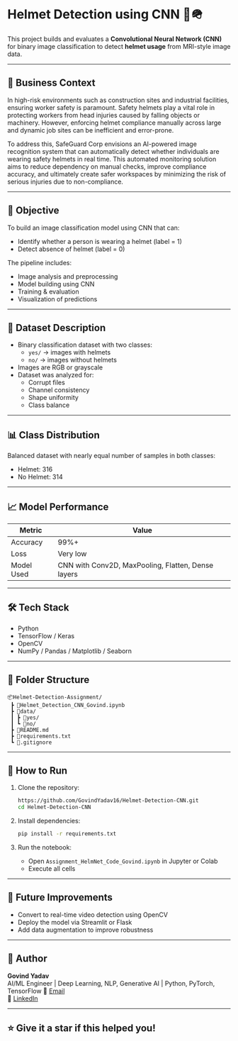 ﻿# Helmet Detection using CNN 🧠🪖

This project builds and evaluates a **Convolutional Neural Network (CNN)** for binary image classification to detect **helmet usage** from MRI-style image data.

---

## 🚀 Business Context

In high-risk environments such as construction sites and industrial facilities, ensuring worker safety is paramount. Safety helmets play a vital role in protecting workers from head injuries caused by falling objects or machinery. However, enforcing helmet compliance manually across large and dynamic job sites can be inefficient and error-prone.

To address this, SafeGuard Corp envisions an AI-powered image recognition system that can automatically detect whether individuals are wearing safety helmets in real time. This automated monitoring solution aims to reduce dependency on manual checks, improve compliance accuracy, and ultimately create safer workspaces by minimizing the risk of serious injuries due to non-compliance.

---

## 🎯 Objective

To build an image classification model using CNN that can:
- Identify whether a person is wearing a helmet (label = 1)
- Detect absence of helmet (label = 0)

The pipeline includes:
- Image analysis and preprocessing
- Model building using CNN
- Training & evaluation
- Visualization of predictions

---

## 🧠 Dataset Description

- Binary classification dataset with two classes:
  - `yes/` → images with helmets
  - `no/` → images without helmets
- Images are RGB or grayscale
- Dataset was analyzed for:
  - Corrupt files
  - Channel consistency
  - Shape uniformity
  - Class balance

---

## 📊 Class Distribution

Balanced dataset with nearly equal number of samples in both classes:
- Helmet: 316
- No Helmet: 314

---

## 📈 Model Performance

| Metric         | Value |
|----------------|-------|
| Accuracy       | 99%+  |
| Loss           | Very low |
| Model Used     | CNN with Conv2D, MaxPooling, Flatten, Dense layers |

---

## 🛠️ Tech Stack

- Python
- TensorFlow / Keras
- OpenCV
- NumPy / Pandas / Matplotlib / Seaborn

---

## 📁 Folder Structure

```
📦Helmet-Detection-Assignment/
 ┣ 📜Helmet_Detection_CNN_Govind.ipynb
 ┣ 📂data/
 ┃ ┣ 📂yes/
 ┃ ┗ 📂no/
 ┣ 📜README.md
 ┣ 📜requirements.txt
 ┗ 📜.gitignore
```

---

## 📝 How to Run

1. Clone the repository:
   ```bash
   https://github.com/GovindYadav16/Helmet-Detection-CNN.git
   cd Helmet-Detection-CNN
   ```

2. Install dependencies:
   ```bash
   pip install -r requirements.txt
   ```

3. Run the notebook:
   - Open `Assignment_HelmNet_Code_Govind.ipynb` in Jupyter or Colab
   - Execute all cells

---

## 📌 Future Improvements

- Convert to real-time video detection using OpenCV
- Deploy the model via Streamlit or Flask
- Add data augmentation to improve robustness

---

## 👤 Author

**Govind Yadav**  
AI/ML Engineer | Deep Learning, NLP, Generative AI | Python, PyTorch, TensorFlow
📧 [Email](mailto:yadavgovind16@gmail.com)  
🔗 [LinkedIn](https://www.linkedin.com/in/govind-yadav-3ba6a8b9/)

---

## ⭐️ Give it a star if this helped you!
